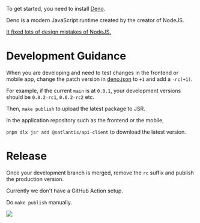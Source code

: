 To get started, you need to install
[Deno](https://docs.deno.com/runtime/manual/getting_started/installation/).

Deno is a modern JavaScript runtime created by the creator of NodeJS.

[It fixed lots of design mistakes of NodeJS.](https://www.youtube.com/watch?v=M3BM9TB-8yA)

# Development Guidance

When you are developing and need to test changes in the frontend or mobile app, change the patch version in
[deno.json](./deno.json) to `+1` and add a `-rc(+1)`.

For example, if the current `main` is at `0.0.1`, your development versions should be `0.0.2-rc1`, `0.0.2-rc2`
etc.

Then, `make publish` to upload the latest package to JSR.

In the application repository such as the frontend or the mobile,

`pnpm dlx jsr add @satlantis/api-client` to download the latest version.

# Release

Once your development branch is merged, remove the `rc` suffix and publish the production version.

Currently we don't have a GitHub Action setup.

Do `make publish` manually.

![](https://github.com/user-attachments/assets/9c7448d8-e4a3-495e-95d8-a8009302492c)
